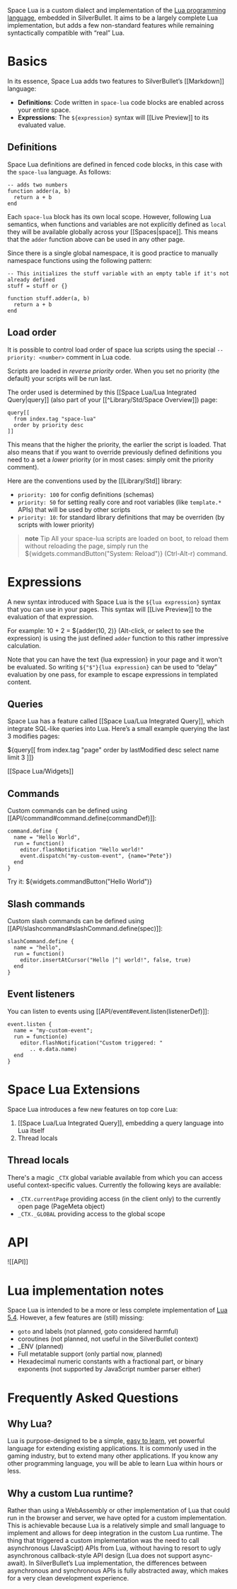 Space Lua is a custom dialect and implementation of the [Lua programming language](https://lua.org/), embedded in SilverBullet. It aims to be a largely complete Lua implementation, but adds a few non-standard features while remaining syntactically compatible with “real” Lua.

# Basics
In its essence, Space Lua adds two features to SilverBullet’s [[Markdown]] language:

* **Definitions**: Code written in `space-lua` code blocks are enabled across your entire space.
* **Expressions**: The `${expression}` syntax will [[Live Preview]] to its evaluated value.

## Definitions
Space Lua definitions are defined in fenced code blocks, in this case with the `space-lua` language. As follows:

```space-lua
-- adds two numbers
function adder(a, b)
  return a + b
end
```

Each `space-lua` block has its own local scope. However, following Lua semantics, when functions and variables are not explicitly defined as `local` they will be available globally across your [[Spaces|space]]. This means that the `adder` function above can be used in any other page.

Since there is a single global namespace, it is good practice to manually namespace functions using the following pattern:

```space-lua
-- This initializes the stuff variable with an empty table if it's not already defined
stuff = stuff or {}

function stuff.adder(a, b)
  return a + b
end
```

## Load order
It is possible to control load order of space lua scripts using the special `-- priority: <number>` comment in Lua code.

Scripts are loaded in _reverse priority_ order. When you set no priority (the default) your scripts will be run last.

The order used is determined by this [[Space Lua/Lua Integrated Query|query]] (also part of your [[^Library/Std/Space Overview]]) page:

    query[[
      from index.tag "space-lua"
      order by priority desc
    ]]

This means that the higher the priority, the earlier the script is loaded. That also means that if you want to override previously defined definitions you need to a set a _lower_ priority (or in most cases: simply omit the priority comment).

Here are the conventions used by the [[Library/Std]] library:

* `priority: 100` for config definitions (schemas)
* `priority: 50` for setting really core and root variables (like `template.*` APIs) that will be used by other scripts
* `priority: 10`: for standard library definitions that may be overriden (by scripts with lower priority)

> **note** Tip
> All your space-lua scripts are loaded on boot, to reload them without reloading the page, simply run the ${widgets.commandButton("System: Reload")} (Ctrl-Alt-r) command.

# Expressions
A new syntax introduced with Space Lua is the `${lua expression}` syntax that you can use in your pages. This syntax will [[Live Preview]] to the evaluation of that expression.

For example: 10 + 2 = ${adder(10, 2)} (Alt-click, or select to see the expression) is using the just defined `adder` function to this rather impressive calculation.

Note that you can have the text {lua expression} in your page and it won't be evaluated. So writing `${"$"}{lua expression}` can be used to “delay” evaluation by one pass, for example to escape expressions in templated content.

## Queries
Space Lua has a feature called [[Space Lua/Lua Integrated Query]], which integrate SQL-like queries into Lua. Here’s a small example querying the last 3 modifies pages:

${query[[
  from index.tag "page"
  order by lastModified desc
  select name
  limit 3
]]}

[[Space Lua/Widgets]]

## Commands

Custom commands can be defined using [[API/command#command.define(commandDef)]]:

```space-lua
command.define {
  name = "Hello World",
  run = function()
    editor.flashNotification "Hello world!"
    event.dispatch("my-custom-event", {name="Pete"})
  end
}
```

Try it: ${widgets.commandButton("Hello World")}

## Slash commands

Custom slash commands can be defined using [[API/slashcommand#slashCommand.define(spec)]]:

```space-lua
slashCommand.define {
  name = "hello",
  run = function()
    editor.insertAtCursor("Hello |^| world!", false, true)
  end
}
```

## Event listeners

You can listen to events using [[API/event#event.listen(listenerDef)]]:

```space-lua
event.listen {
  name = "my-custom-event";
  run = function(e)
    editor.flashNotification("Custom triggered: "
       .. e.data.name)
  end
}
```

# Space Lua Extensions

Space Lua introduces a few new features on top core Lua:

1. [[Space Lua/Lua Integrated Query]], embedding a query language into Lua itself
2. Thread locals

## Thread locals

There's a magic `_CTX` global variable available from which you can access useful context-specific values. Currently the following keys are available:

* `_CTX.currentPage` providing access (in the client only) to the currently open page (PageMeta object)
* `_CTX._GLOBAL` providing access to the global scope

# API
![[API]]

# Lua implementation notes
Space Lua is intended to be a more or less complete implementation of [Lua 5.4](https://www.lua.org/manual/5.4/). However, a few features are (still) missing:

* `goto` and labels (not planned, goto considered harmful)
* coroutines (not planned, not useful in the SilverBullet context)
* _ENV (planned)
* Full metatable support (only partial now, planned)
* Hexadecimal numeric constants with a fractional part, or binary exponents (not supported by JavaScript number parser either)

# Frequently Asked Questions
## Why Lua?
Lua is purpose-designed to be a simple, [easy to learn](https://www.lua.org/manual/5.4/), yet powerful language for extending existing applications. It is commonly used in the gaming industry, but to extend many other applications. If you know any other programming language, you will be able to learn Lua within hours or less.

## Why a custom Lua runtime?
Rather than using a WebAssembly or other implementation of Lua that could run in the browser and server, we have opted for a custom implementation. This is achievable because Lua is a relatively simple and small language to implement and allows for deep integration in the custom Lua runtime. The thing that triggered a custom implementation was the need to call asynchronous (JavaScipt) APIs from Lua, without having to resort to ugly asynchronous callback-style API design (Lua does not support async-await). In SilverBullet’s Lua implementation, the differences between asynchronous and synchronous APIs is fully abstracted away, which makes for a very clean development experience.
